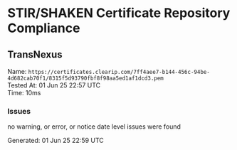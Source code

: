 # STIR/SHAKEN Certificate Repository Compliance

## TransNexus

Name: `https://certificates.clearip.com/7ff4aee7-b144-456c-94be-4d682cab70f1/8315f5d93790fbf8f98aa5ed1af1dcd3.pem`\
Tested At: 01 Jun 25 22:57 UTC\
Time: 10ms

### Issues

no warning, or error, or notice date level issues were found

Generated: 01 Jun 25 22:59 UTC